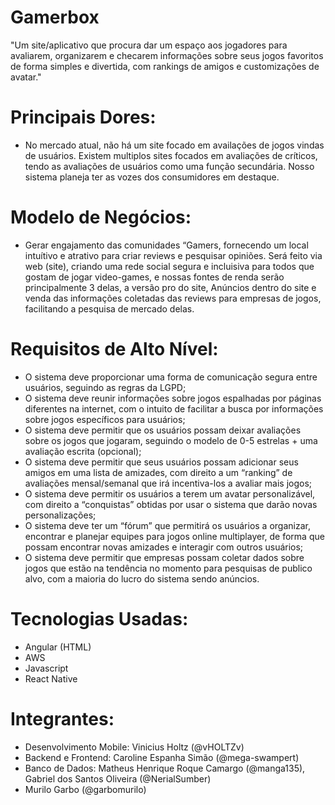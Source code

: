 # Gamerbox

"Um site/aplicativo que procura dar um espaço aos jogadores para avaliarem, organizarem e checarem informações sobre seus jogos favoritos de forma simples e divertida, com rankings de amigos e customizações de avatar."

# Principais Dores:
- No mercado atual, não há um site focado em availações de jogos vindas de usuários. Existem multiplos sites focados em avaliações de críticos, tendo as avaliações de usuários como uma função secundária. Nosso sistema planeja ter as vozes dos consumidores em destaque.

# Modelo de Negócios:
- Gerar engajamento das 
comunidades “Gamers, 
fornecendo um local intuítivo e 
atrativo para criar reviews e 
pesquisar opiniões. Será feito 
via web (site), criando uma 
rede social segura e incluisiva 
para todos que gostam de jogar 
video-games, e nossas fontes 
de renda serão principalmente 3 
delas, a versão pro do site, Anúncios
dentro do site e venda das 
informações coletadas das 
reviews para empresas de jogos,
facilitando a pesquisa de 
mercado delas.


# Requisitos de Alto Nível:
- O sistema deve proporcionar uma forma de comunicação segura entre usuários, seguindo as regras da LGPD;
- O sistema deve reunir informações sobre jogos espalhadas por páginas diferentes na internet, com o intuito de facilitar a busca por informações sobre jogos específicos para usuários;
- O sistema deve permitir que os usuários possam deixar avaliações sobre os jogos que jogaram, seguindo o modelo de 0-5 estrelas + uma avaliação escrita (opcional);
- O sistema deve permitir que seus usuários possam adicionar seus amigos em uma lista de amizades, com direito a um “ranking” de avaliações mensal/semanal que irá incentiva-los a avaliar mais jogos;
- O sistema deve permitir os usuários a terem um avatar personalizável, com direito a “conquistas” obtidas por usar o sistema que darão novas personalizações;
- O sistema deve ter um “fórum” que permitirá os usuários a organizar, encontrar e planejar equipes para jogos online multiplayer, de forma que possam encontrar novas amizades e interagir com outros usuários;
- O sistema deve permitir que empresas possam coletar dados sobre jogos que estão na tendência no momento para pesquisas de publico alvo, com a maioria do lucro do sistema sendo anúncios.


# Tecnologias Usadas: 
- Angular (HTML)
- AWS
- Javascript
- React Native

# Integrantes:
- Desenvolvimento Mobile: Vinicius Holtz (@vHOLTZv) 
- Backend e Frontend: Caroline Espanha Simão (@mega-swampert)
- Banco de Dados: Matheus Henrique Roque Camargo (@manga135), Gabriel dos Santos Oliveira (@NerialSumber)
- Murilo Garbo (@garbomurilo)
